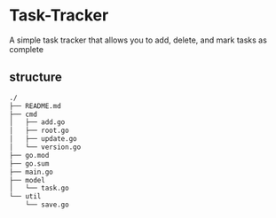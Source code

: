 # Task-Tracker

A simple task tracker that allows you to add, delete, and mark tasks as complete

## structure
```txt
./
├── README.md
├── cmd
│   ├── add.go
│   ├── root.go
│   ├── update.go
│   └── version.go
├── go.mod
├── go.sum
├── main.go
├── model
│   └── task.go
└── util
    └── save.go
```